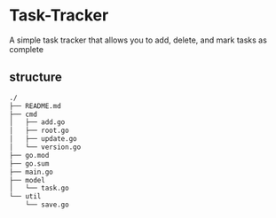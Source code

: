 # Task-Tracker

A simple task tracker that allows you to add, delete, and mark tasks as complete

## structure
```txt
./
├── README.md
├── cmd
│   ├── add.go
│   ├── root.go
│   ├── update.go
│   └── version.go
├── go.mod
├── go.sum
├── main.go
├── model
│   └── task.go
└── util
    └── save.go
```